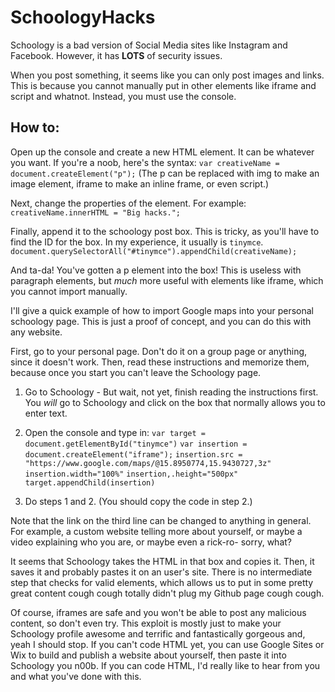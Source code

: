 # SchoologyHacks

Schoology is a bad version of Social Media sites like Instagram and Facebook. However, it has **LOTS** of security issues.

When you post something, it seems like you can only post images and links. This is because you cannot manually put in other elements like iframe and script and whatnot. Instead, you must use the console.

## How to:

Open up the console and create a new HTML element. It can be whatever you want. 
If you're a noob, here's the syntax:
`var creativeName = document.createElement("p");`
(The p can be replaced with img to make an image element, iframe to make an inline frame, or even script.)

Next, change the properties of the element. For example:
`creativeName.innerHTML = "Big hacks.";`

Finally, append it to the schoology post box. This is tricky, as you'll have to find the ID for the box. In my experience, it usually is `tinymce`.
`document.querySelectorAll("#tinymce").appendChild(creativeName);`

And ta-da! You've gotten a p element into the box! This is useless with paragraph elements, but *much* more useful with elements like iframe, which you cannot import manually.

I'll give a quick example of how to import Google maps into your personal schoology page. This is just a proof of concept, and you can do this with any website.

First, go to your personal page. Don't do it on a group page or anything, since it doesn't work. Then, read these instructions and memorize them, because once you start you can't leave the Schoology page.

1. Go to Schoology - But wait, not yet, finish reading the instructions first. You *will* go to Schoology and click on the box that normally allows you to enter text.

2. Open the console and type in: 
`var target = document.getElementById("tinymce")`
`var insertion = document.createElement("iframe");`
`insertion.src = "https://www.google.com/maps/@15.8950774,15.9430727,3z"`
`insertion.width="100%"`
`insertion,.height="500px"`
`target.appendChild(insertion)`

3. Do steps 1 and 2. (You should copy the code in step 2.)

Note that the link on the third line can be changed to anything in general. For example, a custom website telling more about yourself, or maybe a video explaining who you are, or maybe even a rick-ro- sorry, what?

It seems that Schoology takes the HTML in that box and copies it. Then, it saves it and probably pastes it on an user's site. There is no intermediate step that checks for valid elements, which allows us to put in some pretty great content cough cough totally didn't plug my Github page cough cough.

Of course, iframes are safe and you won't be able to post any malicious content, so don't even try. This exploit is mostly just to make your Schoology profile awesome and terrific and fantastically gorgeous and, yeah I should stop. If you can't code HTML yet, you can use Google Sites or Wix to build and publish a website about yourself, then paste it into Schoology you n00b. If you can code HTML, I'd really like to hear from you and what you've done with this.

